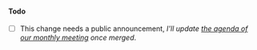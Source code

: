 <!-- Please, describe what this PR changes and why changes are needed -->

#### Todo

- [ ] This change needs a public announcement, _I'll update [the agenda of our monthly meeting](https://tadum.app/rhythms/3JAFLu5H6JKDvLrfzXFZL4nf) once merged_.

